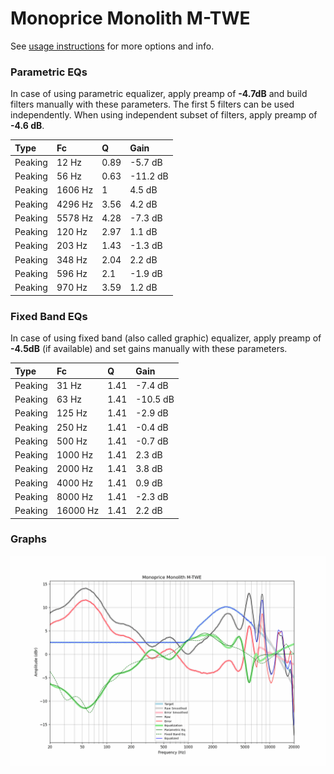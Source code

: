 # Monoprice Monolith M-TWE
See [usage instructions](https://github.com/jaakkopasanen/AutoEq#usage) for more options and info.

### Parametric EQs
In case of using parametric equalizer, apply preamp of **-4.7dB** and build filters manually
with these parameters. The first 5 filters can be used independently.
When using independent subset of filters, apply preamp of **-4.6 dB**.

| Type    | Fc      |    Q | Gain     |
|:--------|:--------|:-----|:---------|
| Peaking | 12 Hz   | 0.89 | -5.7 dB  |
| Peaking | 56 Hz   | 0.63 | -11.2 dB |
| Peaking | 1606 Hz | 1    | 4.5 dB   |
| Peaking | 4296 Hz | 3.56 | 4.2 dB   |
| Peaking | 5578 Hz | 4.28 | -7.3 dB  |
| Peaking | 120 Hz  | 2.97 | 1.1 dB   |
| Peaking | 203 Hz  | 1.43 | -1.3 dB  |
| Peaking | 348 Hz  | 2.04 | 2.2 dB   |
| Peaking | 596 Hz  | 2.1  | -1.9 dB  |
| Peaking | 970 Hz  | 3.59 | 1.2 dB   |

### Fixed Band EQs
In case of using fixed band (also called graphic) equalizer, apply preamp of **-4.5dB**
(if available) and set gains manually with these parameters.

| Type    | Fc       |    Q | Gain     |
|:--------|:---------|:-----|:---------|
| Peaking | 31 Hz    | 1.41 | -7.4 dB  |
| Peaking | 63 Hz    | 1.41 | -10.5 dB |
| Peaking | 125 Hz   | 1.41 | -2.9 dB  |
| Peaking | 250 Hz   | 1.41 | -0.4 dB  |
| Peaking | 500 Hz   | 1.41 | -0.7 dB  |
| Peaking | 1000 Hz  | 1.41 | 2.3 dB   |
| Peaking | 2000 Hz  | 1.41 | 3.8 dB   |
| Peaking | 4000 Hz  | 1.41 | 0.9 dB   |
| Peaking | 8000 Hz  | 1.41 | -2.3 dB  |
| Peaking | 16000 Hz | 1.41 | 2.2 dB   |

### Graphs
![](./Monoprice%20Monolith%20M-TWE.png)